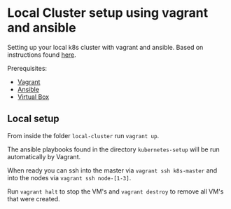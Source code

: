 # Local Cluster setup using vagrant and ansible

Setting up your local k8s cluster with vagrant and ansible.
Based on instructions found [here](https://kubernetes.io/blog/2019/03/15/kubernetes-setup-using-ansible-and-vagrant/).

Prerequisites:

- [Vagrant](https://www.vagrantup.com/)
- [Ansible](https://www.ansible.com/)
- [Virtual Box](https://www.virtualbox.org/)

## Local setup

From inside the folder `local-cluster`  run `vagrant up`.

The ansible playbooks found in the directory `kubernetes-setup` will be run automatically by Vagrant.

When ready you can ssh into the master via `vagrant ssh k8s-master` and into the nodes via `vagrant ssh node-[1-3]`.

Run `vagrant halt` to stop the VM's and `vagrant destroy` to remove all VM's that were created.
